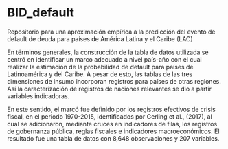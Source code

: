# BID_default
Repositorio para una aproximación empírica a la predicción del evento de default de deuda para países de América Latina y el Caribe (LAC)

En términos generales, la construcción de la tabla de datos utilizada se centró en identificar un marco adecuado a nivel país-año con el cual realizar la estimación de la probabilidad de default para países de Latinoamérica y del Caribe. A pesar de esto, las tablas de las tres dimensiones de insumo incorporan registros para países de otras regiones. Así la caracterización de registros de naciones relevantes se dio a partir variables indicadoras. 

En este sentido, el marcó fue definido por los registros efectivos de crisis fiscal, en el periodo 1970-2015, identificados por Gerling et al., (2017), al cual se adicionaron, mediante cruces en indicadores de filas, los registros de gobernanza pública, reglas fiscales e indicadores macroeconómicos. El resultado fue una tabla de datos con 8,648 observaciones y 207 variables.
